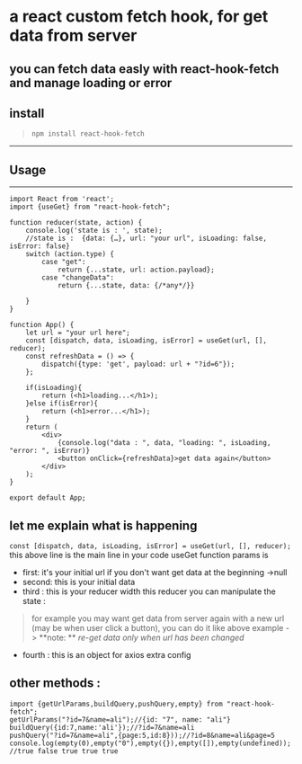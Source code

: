 # a react custom fetch hook, for get data from server
## you can fetch data easly with react-hook-fetch and manage loading or error
## install
> `npm install react-hook-fetch`

***
## Usage

***
```
import React from 'react';
import {useGet} from "react-hook-fetch";

function reducer(state, action) {
    console.log('state is : ', state);
    //state is :  {data: {…}, url: "your url", isLoading: false, isError: false}
    switch (action.type) {
        case "get":
            return {...state, url: action.payload};
        case "changeData":
            return {...state, data: {/*any*/}}

    }
}

function App() {
    let url = "your url here";
    const [dispatch, data, isLoading, isError] = useGet(url, [], reducer);
    const refreshData = () => {
        dispatch({type: 'get', payload: url + "?id=6"});
    };

    if(isLoading){
        return (<h1>loading...</h1>);
    }else if(isError){
        return (<h1>error...</h1>);
    }
    return (
        <div>
            {console.log("data : ", data, "loading: ", isLoading, "error: ", isError)}
            <button onClick={refreshData}>get data again</button>
        </div>
    );
}

export default App;

```
## let me explain what is happening

`const [dispatch, data, isLoading, isError] = useGet(url, [], reducer);`
this above line is the main line in your code useGet function params is
* first:  it's your initial url if you don't want get data at the beginning ->null
* second: this is your initial data
* third : this is your reducer width this reducer you can manipulate the state :
> for example you may want get data from server again with a new url (may be when user click a button), you can do it like above example
-> **note: ** _re-get data only when url has been changed_
* fourth : this is an object for axios extra config
## other methods :

```
import {getUrlParams,buildQuery,pushQuery,empty} from "react-hook-fetch";
getUrlParams("?id=7&name=ali");//{id: "7", name: "ali"}
buildQuery({id:7,name:'ali'});//?id=7&name=ali
pushQuery("?id=7&name=ali",{page:5,id:8}));//?id=8&name=ali&page=5
console.log(empty(0),empty("0"),empty({}),empty([]),empty(undefined));
//true false true true true
```
